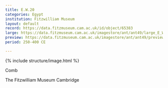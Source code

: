 ```yaml
---
title: E.W.20
categories: Egypt
institution: Fitzwilliam Museum
layout: default
record: https://data.fitzmuseum.cam.ac.uk/id/object/65383
large: https://data.fitzmuseum.cam.ac.uk/imagestore/ant/ant49/large_E_W_20_1_201206_mdb56_dc2.jpg
preview: https://data.fitzmuseum.cam.ac.uk/imagestore/ant/ant49/preview_E_W_20_1_201206_mdb56_dc2.jpg
period: 250-400 CE

---
```

{% include structure/image.html %}

Comb


The Fitzwilliam Museum Cambridge
